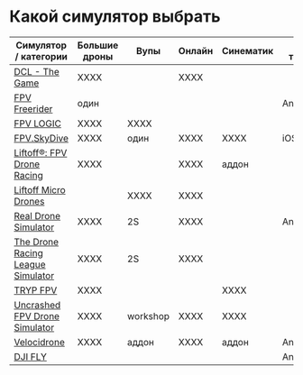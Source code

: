 # Какой симулятор выбрать

| Симулятор / категории                          | Большие дроны | Вупы   | Онлайн | Синематик | На телефон |
|------------------------------------------------|---------------|--------|--------|-----------|------------|
| [DCL - The Game](DCL_-_The_Game.md)            |     XXXX      |        |  XXXX  |           |            |
| [FPV Freerider](FPV_Freerider.md)              |     один      |        |        |           |  Android   |
| [FPV LOGIC](FPV_LOGIC.md)                      |     XXXX      | XXXX   |        |           |            |
| [FPV.SkyDive](FPV_SkyDive.md)                  |     XXXX      | один   |  XXXX  |    XXXX   |   iOS      |
| [Liftoff®: FPV Drone Racing](Liftoff.md)       |     XXXX      |        |  XXXX  |   аддон   |            |
| [Liftoff Micro Drones](Liftoff_Microdrones.md) |               | XXXX   |  XXXX  |           |            |
| [Real Drone Simulator](Real_Drone_Simulator.md)|     XXXX      |  2S    |  XXXX  |           |  Android   |
| [The Drone Racing League Simulator](DRL.md)    |     XXXX      |  2S    |  XXXX  |           |            |
| [TRYP FPV](TRYP_FPV.md)                        |     XXXX      |        |        |    XXXX   |            |
| [Uncrashed  FPV Drone Simulator](Uncrashed.md) |     XXXX      |workshop|  XXXX  |    XXXX   |            |
| [Velocidrone](Velocidrone.md)                  |     XXXX      | аддон  |  XXXX  |    аддон  |  Android   |
| [DJI FLY](https://www.dji.com/ee/downloads/djiapp/dji-fly)|    |        |        |           |Android/iOS |
